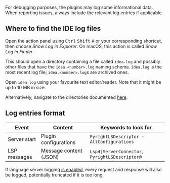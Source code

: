 For debugging purposes, the plugins may log some informational data.
When reporting issues, always include the relevant log entries if applicable.


## Where to find the IDE log files

Open the action panel using <kbd>Ctrl</kbd> <kbd>Shift</kbd> <kbd>A</kbd>
or your corresponding shortcut, then choose <i>Show Log in Explorer</i>.
On macOS, this action is called <i>Show Log in Finder</i>.

This should open a directory containing a file called `idea.log`
and possibly other files that have the `idea.<number>.log` naming schema.
`idea.log` is the most recent log file; `idea.<number>.log`s are archived ones.

Open `idea.log` using your favourite text editor/reader.
Note that it might be up to 10 MB in size.

Alternatively, navigate to the directories documented [here][1].


## Log entries format

| Event        | Content                | Keywords to look for                           |
|--------------|------------------------|------------------------------------------------|
| Server start | Plugin configurations  | `PyrightLSDescriptor - AllConfigurations`      |
| LSP messages | Message content (JSON) | `Lsp4jServerConnector`, `PyrightLSDescriptor@` |


If language server logging [is enabled][2],
every request and response will also be logged,
potentially truncated if it is too long.


  [1]: https://www.jetbrains.com/help/pycharm/directories-used-by-the-ide-to-store-settings-caches-plugins-and-logs.html#logs-directory
  [2]: how-to.md#how-to-enable-language-server-logging
